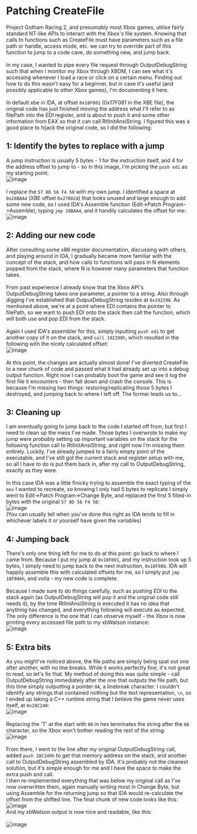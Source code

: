 # Patching CreateFile
Project Gotham Racing 2, and presumably most Xbox games, utilise fairly standard NT-like APIs to interact with the Xbox's file system. Knowing that calls to functions such as CreateFile must have parameters such as a file path or handle, access mode, etc. we can try to override part of this function to jump to a code cave, do something new, and jump back.\
\
In my case, I wanted to pipe every file request through OutputDebugString such that when I monitor my Xbox through XBDM, I can see what it's accessing whenever I load a race or click on a certain menu. Finding out how to do this wasn't easy for a beginner, but in case it's useful (and possibly applicable to other Xbox games), I'm documenting it here.\
\
In default.xbe in IDA, at offset `0x18F081` (0x17F081 in the XBE file), the original code has just finished moving the address what I'll refer to as filePath into the EDI register, and is about to push it and some other information from EAX so that it can call RtlInitAnsiString. I figured this was a good place to hijack the original code, so I did the following:
## 1: Identify the bytes to replace with a jump
A jump instruction is usually 5 bytes - 1 for the instruction itself, and 4 for the address offset to jump to - so in this image, I'm picking the `push edi` as my starting point:\
![image](https://github.com/AJB-Tech/PGR2Doc/assets/12451453/42bc7e8f-3744-4607-acb8-e010b0c33683)\
\
I replace the `57 8D 56 F4 50` with my own jump. I identified a space at `0x28BAA4` (XBE offset `0x278824`) that looks unused and large enough to add some new code, so I used IDA's Assemble function (Edit->Patch Program->Assemble), typing `jmp 28BAA4`, and it handily calculates the offset for me:\
![image](https://github.com/AJB-Tech/PGR2Doc/assets/12451453/638cde4e-4a43-44ba-9f81-46ae1218443a)

## 2: Adding our new code
After consulting some x86 register documentation, discussing with others, and playing around in IDA, I gradually became more familiar with the concept of the stack, and how calls to functions will pass in N elements popped from the stack, where N is however many parameters that function takes.\
\
From past experience I already know that the Xbox API's OutputDebugString takes one parameter, a pointer to a string. Also through digging I've established that OutputDebugString resides at `0x192298`. As mentioned above, we're at a point where EDI contains the pointer to filePath, so we want to push EDI onto the stack then call the function, which will both use and pop EDI from the stack.\
\
Again I used IDA's assembler for this, simply inputting `push edi` to get another copy of it on the stack, and `call 192298h`, which resulted in the following with the nicely calculated offset:\
![image](https://github.com/AJB-Tech/PGR2Doc/assets/12451453/975d72be-4ae2-4df0-9e70-f318b76e51b2)\
\
At this point, the changes are actually almost done! I've diverted CreateFile to a new chunk of code and passed what it had already set up into a debug output function. Right now I can probably boot the game and see it log the first file it encounters - then fall down and crash the console. This is because I'm missing two things: restoring/replicating those 5 bytes I destroyed, and jumping back to where I left off. The former leads us to...

## 3: Cleaning up
I am eventually going to jump back to the code I started off from, but first I need to clean up the mess I've made. Those bytes I overwrote to make my jump were _probably_ setting up important variables on the stack for the following function call to RtlInitAnsiString, and right now I'm missing them entirely. Luckily, I've already jumped to a fairly empty point of the executable, and I've still got the current stack and register setup with me, so all I have to do is put them back in, after my call to OutputDebugString, exactly as they were.\
\
In this case IDA was a little finicky trying to assemble the exact typing of the `mov` I wanted to recreate, so knowing I only had 5 bytes to replicate I simply went to Edit->Patch Program->Change Byte, and replaced the first 5 filled-in bytes with the original `57 8D 56 F4 50`:\
![image](https://github.com/AJB-Tech/PGR2Doc/assets/12451453/8dc9f073-66fb-480b-8b99-fc2b12788d41)\
(You can usually tell when you've done this right as IDA tends to fill in whichever labels it or yourself have given the variables)

## 4: Jumping back
There's only one thing left for me to do at this point: go back to where I came from. Because I put my jump at `0x18F081`, and my instruction took up 5 bytes, I simply need to jump back to the next instruction, `0x18F086`. IDA will happily assemble this with calculated offsets for me, so I simply put `jmp 18F086h`, and voila - my new code is complete.\
\
Because I made sure to do things carefully, such as pushing EDI to the stack again (as OutputDebugString will pop it and the original code still needs it), by the time RtlIniAnsiString is executed it has no idea that anything has changed, and everything following will execute as expected. The only difference is the one that I can observe myself - the Xbox is now printing every accessed file path to my xbWatson instance:\
![image](https://github.com/AJB-Tech/PGR2Doc/assets/12451453/e38bf84b-efff-475f-8db1-6f366a2c4ac7)

## 5: Extra bits
As you might've noticed above, the file paths are simply being spat out one after another, with no line breaks. While it works perfectly fine, it's not great to read, so let's fix that. My method of doing this was quite simple - call OutputDebugString immediately after the one that outputs the file path, but this time simply outputting a pointer `0A`, a linebreak character. I couldn't identify any strings that contained nothing but the text representation, `\n`, so I ended up taking a C++ runtime string that I believe the game never uses itself, at `0x28C240`:\
![image](https://github.com/AJB-Tech/PGR2Doc/assets/12451453/88bbe968-9b1b-4c0a-ad97-a3256a2c9837)\
\
Replacing the 'T' at the start with `00` in hex terminates the string after the `0A` character, so the Xbox won't bother reading the rest of the string:\
![image](https://github.com/AJB-Tech/PGR2Doc/assets/12451453/30db7b41-5b15-4a9c-8906-5340793888ee)\
\
From there, I went to the line after my original OutputDebugString call, added `push 28C240h` to get that memory address on the stack, and another call to OutputDebugString assembled by IDA. It's probably not the cleanest solution, but it's simple enough for me and I have the space to make the extra push and call.\
I then re-implemented everything that was below my original call as I've now overwritten them, again manually writing most in Change Byte, but using Assemble for the returning jump so that IDA would re-calculate the offset from the shifted line. The final chunk of new code looks like this:\
![image](https://github.com/AJB-Tech/PGR2Doc/assets/12451453/cf77d617-4443-4410-82db-e3d3f98e30e9)\
And my xbWatson output is now nice and readable, like this:\
\
![image](https://github.com/AJB-Tech/PGR2Doc/assets/12451453/1cb6aaf8-7c26-4587-ab56-f193b087d464)







